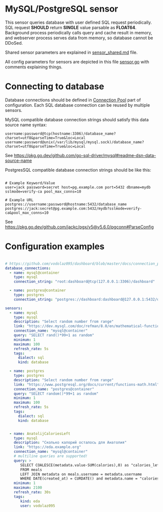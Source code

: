 MySQL/PostgreSQL sensor
===================================

This sensor queries database with user defined SQL request periodically.
SQL request **SHOULD** return **SINGLE** value parsable as **FLOAT64**.
Background process periodically calls query and cache result in memory, and webserver
process serves data from memory, so database cannot be DDoSed.


Shared sensor parameters are explained in
[sensor_shared.md](https://github.com/vodolaz095/dashboard/blob/master/docs/sensor_shared.md)
file.

All config parameters for sensors are depicted in this file
[sensor.go](https://github.com/vodolaz095/dashboard/blob/master/config/sensor.go)
with comments explaining things.


Connecting to database
=======================================

Database connections should be defined in [Connection Pool](https://github.com/vodolaz095/dashboard/blob/master/docs/connection_pool.md)
part of configuration. Each SQL database connection can be reused by multiple sensors.

MySQL compatible database connection strings should satisfy this data source name syntax:
```
username:password@tcp(hostname:3306)/database_name?charset=utf8&parseTime=True&loc=Local
username:password@unix(/var/lib/mysql/mysql.sock)/database_name?charset=utf8&parseTime=True&loc=Local

```
See https://pkg.go.dev/github.com/go-sql-driver/mysql#readme-dsn-data-source-name

PostgresSQL compatible database connection strings should be like this:
```

# Example Keyword/Value
user=jack password=secret host=pg.example.com port=5432 dbname=mydb sslmode=verify-ca pool_max_conns=10

# Example URL
postgres://username:password@hostname:5432/database_name
postgres://jack:secret@pg.example.com:5432/mydb?sslmode=verify-ca&pool_max_conns=10

```
See https://pkg.go.dev/github.com/jackc/pgx/v5@v5.6.0/pgconn#ParseConfig



Configuration examples
=======================================

```yaml

# https://github.com/vodolaz095/dashboard/blob/master/docs/connection_pool.md
database_connections:
  - name: mysql@container
    type: mysql
    connection_string: "root:dashboard@tcp(127.0.0.1:3306)/dashboard"

  - name: postgres@container
    type: postgres
    connection_string: "postgres://dashboard:dashboard@127.0.0.1:5432/dashboard"

sensors:
  - name: mysql
    type: mysql
    description: "Select random number from range"
    link: "https://dev.mysql.com/doc/refman/8.0/en/mathematical-functions.html#function_rand"
    connection_name: "mysql@container"
    query: "SELECT rand()*99+1 as random"
    minimum: 1
    maximum: 100
    refresh_rate: 5s
    tags:
      dialect: sql
      kind: database

  - name: postgres
    type: postgres
    description: "Select random number from range"
    link: "https://www.postgresql.org/docs/current/functions-math.html"
    connection_name: "postgres@container"
    query: "SELECT random()*99+1 as random"
    minimum: 1
    maximum: 100
    refresh_rate: 5s
    tags:
      dialect: sql
      kind: database


  - name: AnatolijCaloriesLeft
    type: mysql
    description: "Сколько калорий осталось для Анатолия"
    link: "https://eda.example.org"
    connection_name: "mysql@container"
    # multiline queries are supported!
    query: > 
       SELECT COALESCE(metadata.value-SUM(calories),0) as "calories_left"
       FROM meals                         
       LEFT JOIN metadata on meals.username = metadata.username
       WHERE DATE(created_at) = CURDATE() and metadata.name = "calories" and metadata.username='vodolaz095';
    minimum: 1
    maximum: 2100
    refresh_rate: 30s
    tags:
       kind: eda
       user: vodolaz095

```
